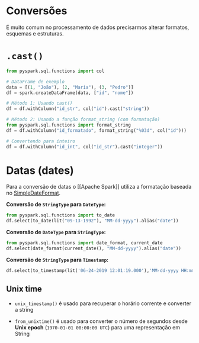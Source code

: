 # Conversões

É muito comum no processamento de dados precisarmos alterar formatos, esquemas e estruturas.

# `.cast()`

```py
from pyspark.sql.functions import col

# DataFrame de exemplo
data = [(1, "João"), (2, "Maria"), (3, "Pedro")]
df = spark.createDataFrame(data, ["id", "nome"])

# Método 1: Usando cast()
df = df.withColumn("id_str", col("id").cast("string"))

# Método 2: Usando a função format_string (com formatação)
from pyspark.sql.functions import format_string
df = df.withColumn("id_formatado", format_string("%03d", col("id")))

# Convertendo para inteiro
df = df.withColumn("id_int", col("id_str").cast("integer"))
```

# Datas (dates)

Para a conversão de datas o [[Apache Spark]] utiliza a formatação baseada no [SimpleDateFormat](https://docs.oracle.com/en/java/javase/13/docs/api/java.base/java/text/SimpleDateFormat.html).

**Conversão de `StringType` para `DateType`:**

```python
from pyspark.sql.functions import to_date
df.select(to_date(lit("09-13-1992"), "MM-dd-yyyy").alias("date"))
```

**Conversão de `DateType` para `StringType`:**

```python
from pyspark.sql.functions import date_format, current_date
df.select(date_format(current_date(), "MM-dd-yyyy").alias("date"))
```

**Conversão de `StringType` para `Timestamp`:**

```python
df.select(to_timestamp(lit('06-24-2019 12:01:19.000'),'MM-dd-yyyy HH:mm:ss.SSSS'))
```

## Unix time

- `unix_timestamp()` é usado para recuperar o horário corrente e converter a string

- `from_unixtime()` é usado para converter o número de segundos desde **Unix epoch** (`1970-01-01 00:00:00 UTC`) para uma representação em String

